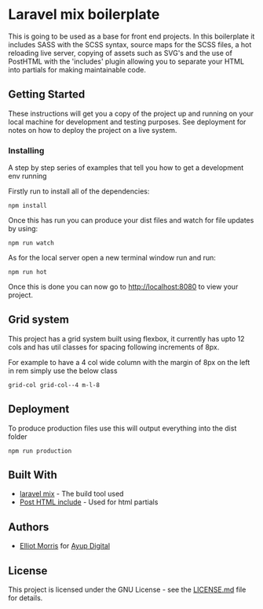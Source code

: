 # Laravel mix boilerplate

This is going to be used as a base for front end projects. In this boilerplate it includes SASS with the SCSS syntax, source maps for the SCSS files, a hot reloading live server, copying of assets such as SVG's and the use of PostHTML with the 'includes' plugin allowing you to separate your HTML into partials for making maintainable code.

## Getting Started

These instructions will get you a copy of the project up and running on your local machine for development and testing purposes. See deployment for notes on how to deploy the project on a live system.

### Installing

A step by step series of examples that tell you how to get a development env running

Firstly run to install all of the dependencies:

```
npm install
```

Once this has run you can produce your dist files and watch for file updates by using:

```
npm run watch
```

As for the local server open a new terminal window run and run:

```
npm run hot
```

Once this is done you can now go to [http://localhost:8080](http://localhost:8080/) to view your project.

## Grid system

This project has a grid system built using flexbox, it currently has upto 12 cols and has util classes for spacing following increments of 8px.

For example to have a 4 col wide column with the margin of 8px on the left in rem simply use the below class

```
grid-col grid-col--4 m-l-8
```

## Deployment

To produce production files use this will output everything into the dist folder

```
npm run production
```

## Built With

- [laravel mix](https://github.com/JeffreyWay/laravel-mix) - The build tool used
- [Post HTML include](https://github.com/posthtml/posthtml-include) - Used for html partials

## Authors

- [Elliot Morris](https://github.com/elliotrpmorris/) for [Ayup Digital](https://ayup.agency/)

## License

This project is licensed under the GNU License - see the [LICENSE.md](LICENSE.md) file for details.
